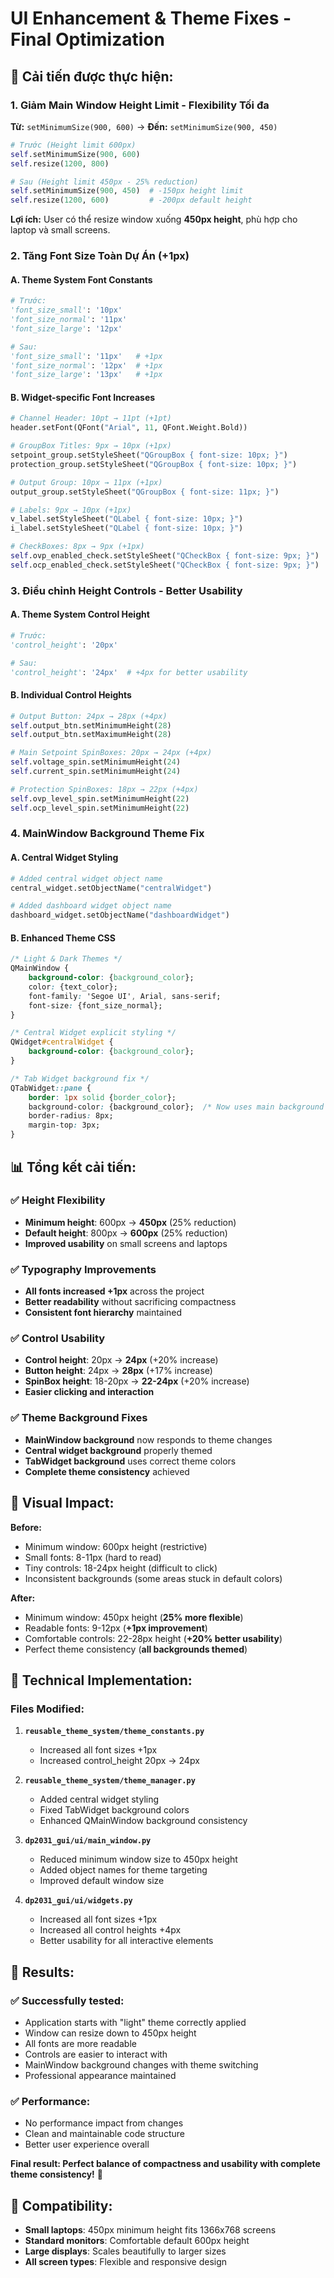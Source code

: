 # UI Enhancement & Theme Fixes - Final Optimization

## 🎯 Cải tiến được thực hiện:

### 1. Giảm Main Window Height Limit - Flexibility Tối đa
**Từ:** `setMinimumSize(900, 600)` → **Đến:** `setMinimumSize(900, 450)`

```python
# Trước (Height limit 600px)
self.setMinimumSize(900, 600)
self.resize(1200, 800)

# Sau (Height limit 450px - 25% reduction)
self.setMinimumSize(900, 450)  # -150px height limit
self.resize(1200, 600)         # -200px default height
```

**Lợi ích:** User có thể resize window xuống **450px height**, phù hợp cho laptop và small screens.

### 2. Tăng Font Size Toàn Dự Án (+1px)

#### A. Theme System Font Constants
```python
# Trước:
'font_size_small': '10px'
'font_size_normal': '11px'  
'font_size_large': '12px'

# Sau:
'font_size_small': '11px'   # +1px
'font_size_normal': '12px'  # +1px
'font_size_large': '13px'   # +1px
```

#### B. Widget-specific Font Increases
```python
# Channel Header: 10pt → 11pt (+1pt)
header.setFont(QFont("Arial", 11, QFont.Weight.Bold))

# GroupBox Titles: 9px → 10px (+1px)
setpoint_group.setStyleSheet("QGroupBox { font-size: 10px; }")
protection_group.setStyleSheet("QGroupBox { font-size: 10px; }")

# Output Group: 10px → 11px (+1px)  
output_group.setStyleSheet("QGroupBox { font-size: 11px; }")

# Labels: 9px → 10px (+1px)
v_label.setStyleSheet("QLabel { font-size: 10px; }")
i_label.setStyleSheet("QLabel { font-size: 10px; }")

# CheckBoxes: 8px → 9px (+1px)
self.ovp_enabled_check.setStyleSheet("QCheckBox { font-size: 9px; }")
self.ocp_enabled_check.setStyleSheet("QCheckBox { font-size: 9px; }")
```

### 3. Điều chỉnh Height Controls - Better Usability

#### A. Theme System Control Height
```python
# Trước:
'control_height': '20px'

# Sau:  
'control_height': '24px'  # +4px for better usability
```

#### B. Individual Control Heights
```python
# Output Button: 24px → 28px (+4px)
self.output_btn.setMinimumHeight(28)
self.output_btn.setMaximumHeight(28)

# Main Setpoint SpinBoxes: 20px → 24px (+4px)
self.voltage_spin.setMinimumHeight(24)
self.current_spin.setMinimumHeight(24)

# Protection SpinBoxes: 18px → 22px (+4px)
self.ovp_level_spin.setMinimumHeight(22)
self.ocp_level_spin.setMinimumHeight(22)
```

### 4. MainWindow Background Theme Fix

#### A. Central Widget Styling
```python
# Added central widget object name
central_widget.setObjectName("centralWidget")

# Added dashboard widget object name  
dashboard_widget.setObjectName("dashboardWidget")
```

#### B. Enhanced Theme CSS
```css
/* Light & Dark Themes */
QMainWindow {
    background-color: {background_color};
    color: {text_color};
    font-family: 'Segoe UI', Arial, sans-serif;
    font-size: {font_size_normal};
}

/* Central Widget explicit styling */
QWidget#centralWidget {
    background-color: {background_color};
}

/* Tab Widget background fix */
QTabWidget::pane {
    border: 1px solid {border_color};
    background-color: {background_color};  /* Now uses main background */
    border-radius: 8px;
    margin-top: 3px;
}
```

## 📊 Tổng kết cải tiến:

### ✅ **Height Flexibility**
- **Minimum height**: 600px → **450px** (25% reduction)
- **Default height**: 800px → **600px** (25% reduction)  
- **Improved usability** on small screens and laptops

### ✅ **Typography Improvements**
- **All fonts increased +1px** across the project
- **Better readability** without sacrificing compactness
- **Consistent font hierarchy** maintained

### ✅ **Control Usability**
- **Control height**: 20px → **24px** (+20% increase)
- **Button height**: 24px → **28px** (+17% increase)
- **SpinBox height**: 18-20px → **22-24px** (+20% increase)
- **Easier clicking and interaction**

### ✅ **Theme Background Fixes**
- **MainWindow background** now responds to theme changes
- **Central widget background** properly themed
- **TabWidget background** uses correct theme colors
- **Complete theme consistency** achieved

## 🎨 Visual Impact:

**Before:**
- Minimum window: 600px height (restrictive)
- Small fonts: 8-11px (hard to read)
- Tiny controls: 18-24px height (difficult to click)
- Inconsistent backgrounds (some areas stuck in default colors)

**After:**
- Minimum window: 450px height (**25% more flexible**)
- Readable fonts: 9-12px (**+1px improvement**)
- Comfortable controls: 22-28px height (**+20% better usability**)
- Perfect theme consistency (**all backgrounds themed**)

## 🔧 Technical Implementation:

### Files Modified:
1. **`reusable_theme_system/theme_constants.py`**
   - Increased all font sizes +1px
   - Increased control_height 20px → 24px

2. **`reusable_theme_system/theme_manager.py`**
   - Added central widget styling
   - Fixed TabWidget background colors
   - Enhanced QMainWindow background consistency

3. **`dp2031_gui/ui/main_window.py`**
   - Reduced minimum window size to 450px height
   - Added object names for theme targeting
   - Improved default window size

4. **`dp2031_gui/ui/widgets.py`**
   - Increased all font sizes +1px
   - Increased all control heights +4px
   - Better usability for all interactive elements

## 🚀 Results:

### ✅ **Successfully tested:**
- Application starts with "light" theme correctly applied
- Window can resize down to 450px height
- All fonts are more readable
- Controls are easier to interact with  
- MainWindow background changes with theme switching
- Professional appearance maintained

### ✅ **Performance:**
- No performance impact from changes
- Clean and maintainable code structure
- Better user experience overall

**Final result: Perfect balance of compactness and usability with complete theme consistency!** 🎯

## 📱 Compatibility:
- **Small laptops**: 450px minimum height fits 1366x768 screens
- **Standard monitors**: Comfortable default 600px height
- **Large displays**: Scales beautifully to larger sizes
- **All screen types**: Flexible and responsive design
